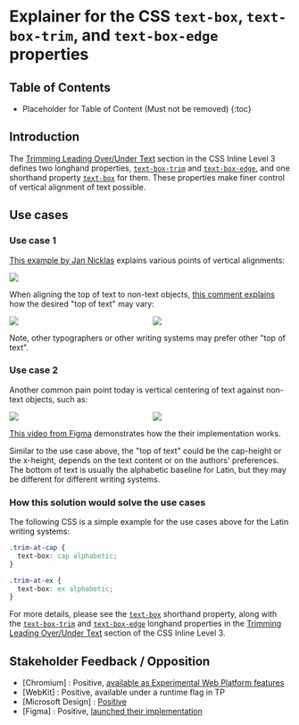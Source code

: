 # Explainer for the CSS `text-box`, `text-box-trim`, and `text-box-edge` properties

## Table of Contents
* Placeholder for Table of Content (Must not be removed)
{:toc}

## Introduction

The [Trimming Leading Over/Under Text] section in the CSS Inline Level 3
defines two longhand properties, [`text-box-trim`] and [`text-box-edge`],
and one shorthand property [`text-box`] for them.
These properties make finer control of vertical alignment of text possible.

## Use cases

### Use case 1

[This example by Jan Nicklas](https://lists.w3.org/Archives/Public/www-archive/2018Oct/att-0009/00-part)
explains various points of vertical alignments:
<p>
  <img src="https://lists.w3.org/Archives/Public/www-archive/2018Oct/att-0007/cgikdonhiondpafc.png">
</p>

When aligning the top of text to non-text objects,
[this comment explains](https://github.com/w3c/csswg-drafts/issues/3240#issuecomment-737374575)
how the desired "top of text" may vary:
<p style="display: grid; grid-template-columns: 1fr 1fr; gap: 10px;">
  <img src="https://user-images.githubusercontent.com/10702/100905587-89817b80-34c8-11eb-8454-57f48cdc2b00.gif">
  <img src="https://camo.githubusercontent.com/5776b249db46310818b54c8627639b90b5af53effc76a307bcd95dd1c6bd4cb1/68747470733a2f2f692e696d6775722e636f6d2f36416664496e6f2e706e67">
</p>
Note, other typographers or other writing systems
may prefer other "top of text".

### Use case 2

Another common pain point today is vertical centering of text against non-text objects, such as:

<p style="display: grid; grid-template-columns: 1fr 1fr; gap: 10px;">
  <img src="https://camo.githubusercontent.com/6d251f2f9069238b80100319e95198207f58cf12cd593fed4765808a36e7cee7/68747470733a2f2f692e696d6775722e636f6d2f34514e4e6972582e706e67">
  <img src="https://user-images.githubusercontent.com/709153/47383751-38341a80-d6ba-11e8-8cc6-cde2417f0574.png">
</p>

[This video from Figma](https://x.com/figma/status/1640750882613493760)
demonstrates how the their implementation works.

Similar to the use case above, the "top of text" could be the cap-height or the x-height,
depends on the text content or on the authors' preferences.
The bottom of text is usually the alphabetic baseline for Latin,
but they may be different for different writing systems.

### How this solution would solve the use cases

The following CSS is a simple example for the use cases above for the Latin writing systems:
```css
.trim-at-cap {
  text-box: cap alphabetic;
}

.trim-at-ex {
  text-box: ex alphabetic;
}
```

For more details, please see
the [`text-box`] shorthand property,
along with the [`text-box-trim`] and [`text-box-edge`] longhand properties
in the [Trimming Leading Over/Under Text] section of the CSS Inline Level 3.


## Stakeholder Feedback / Opposition

- [Chromium] : Positive, [available as Experimental Web Platform features](https://crbug.com/40254880)
- [WebKit] : Positive, available under a runtime flag in TP
- [Microsoft Design] : [Positive](https://medium.com/microsoft-design/leading-trim-the-future-of-digital-typesetting-d082d84b202)
- [Figma] : Positive, [launched their implementation](https://forum.figma.com/t/launched-leading-trim/27039)

[Trimming Leading Over/Under Text]: https://drafts.csswg.org/css-inline-3/#leading-trim
[`text-box`]: https://drafts.csswg.org/css-inline-3/#propdef-text-box
[`text-box-edge`]: https://drafts.csswg.org/css-inline-3/#propdef-text-box-edge
[`text-box-trim`]: https://drafts.csswg.org/css-inline-3/#propdef-text-box-trim
